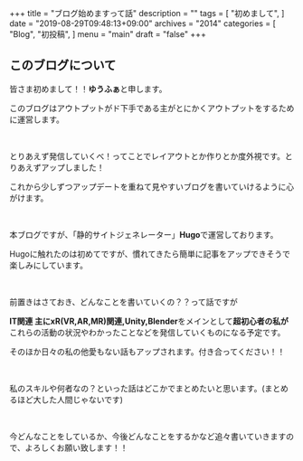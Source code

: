 ﻿+++
title = "ブログ始めますって話"
description = ""
tags = [
    "初めまして",
]
date = "2019-08-29T09:48:13+09:00"
archives = "2014"
categories = [
    "Blog",
    "初投稿",
]
menu = "main"
draft = "false"
+++

## このブログについて

皆さま初めまして！！**ゆうふぁ**と申します。

このブログはアウトプットがド下手である主がとにかくアウトプットをするために運営します。

<br>

とりあえず発信していくべ！ってことでレイアウトとか作りとか度外視です。とりあえずアップしました！

これから少しずつアップデートを重ねて見やすいブログを書いていけるように心がけます。

<br>

本ブログですが、「静的サイトジェネレーター」**Hugo**で運営しております。

Hugoに触れたのは初めてですが、慣れてきたら簡単に記事をアップできそうで楽しみにしています。

<br>

前置きはさておき、どんなことを書いていくの？？って話ですが

**IT関連 主にxR(VR,AR,MR)関連,Unity,Blender**をメインとして**超初心者の私が**これらの活動の状況やわかったことなどを発信していくものになる予定です。

そのほか日々の私の他愛もない話もアップされます。付き合ってください！！

<br>

私のスキルや何者なの？といった話はどこかでまとめたいと思います。(まとめるほど大した人間じゃないです)

<br>

今どんなことをしているか、今後どんなことをするかなど追々書いていきますので、よろしくお願い致します！！